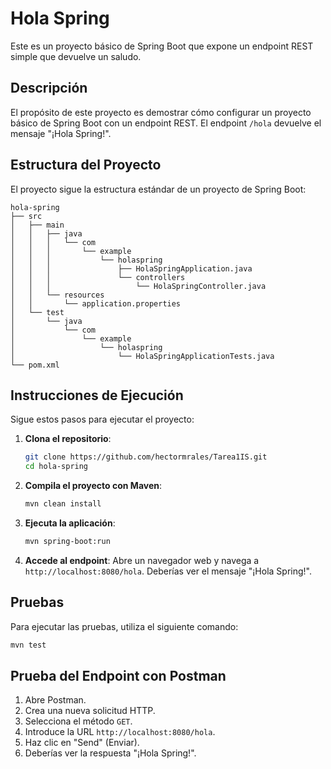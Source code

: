 # Hola Spring

Este es un proyecto básico de Spring Boot que expone un endpoint REST simple que devuelve un saludo.

## Descripción

El propósito de este proyecto es demostrar cómo configurar un proyecto básico de Spring Boot con un endpoint REST. El endpoint `/hola` devuelve el mensaje "¡Hola Spring!".

## Estructura del Proyecto

El proyecto sigue la estructura estándar de un proyecto de Spring Boot:

```
hola-spring
├── src
│   ├── main
│   │   ├── java
│   │   │   └── com
│   │   │       └── example
│   │   │           └── holaspring
│   │   │               ├── HolaSpringApplication.java
│   │   │               └── controllers
│   │   │                   └── HolaSpringController.java
│   │   └── resources
│   │       └── application.properties
│   └── test
│       └── java
│           └── com
│               └── example
│                   └── holaspring
│                       └── HolaSpringApplicationTests.java
└── pom.xml
```

## Instrucciones de Ejecución

Sigue estos pasos para ejecutar el proyecto:

1. **Clona el repositorio**:
    ```bash
    git clone https://github.com/hectormrales/Tarea1IS.git
    cd hola-spring
    ```

2. **Compila el proyecto con Maven**:
    ```bash
    mvn clean install
    ```

3. **Ejecuta la aplicación**:
    ```bash
    mvn spring-boot:run
    ```

4. **Accede al endpoint**:
    Abre un navegador web y navega a `http://localhost:8080/hola`. Deberías ver el mensaje "¡Hola Spring!".

## Pruebas

Para ejecutar las pruebas, utiliza el siguiente comando:
```bash
mvn test
```

## Prueba del Endpoint con Postman

1. Abre Postman.
2. Crea una nueva solicitud HTTP.
3. Selecciona el método `GET`.
4. Introduce la URL `http://localhost:8080/hola`.
5. Haz clic en "Send" (Enviar).
6. Deberías ver la respuesta "¡Hola Spring!".
